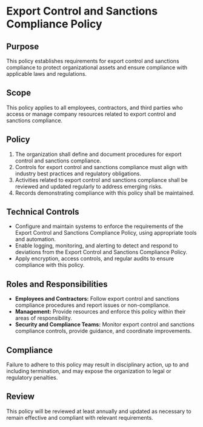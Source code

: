 # Export Control and Sanctions Compliance Policy

## Purpose
This policy establishes requirements for export control and sanctions compliance to protect organizational assets and ensure compliance with applicable laws and regulations.

## Scope
This policy applies to all employees, contractors, and third parties who access or manage company resources related to export control and sanctions compliance.

## Policy
1. The organization shall define and document procedures for export control and sanctions compliance.
2. Controls for export control and sanctions compliance must align with industry best practices and regulatory obligations.
3. Activities related to export control and sanctions compliance shall be reviewed and updated regularly to address emerging risks.
4. Records demonstrating compliance with this policy shall be maintained.

## Technical Controls
- Configure and maintain systems to enforce the requirements of the Export Control and Sanctions Compliance Policy, using appropriate tools and automation.
- Enable logging, monitoring, and alerting to detect and respond to deviations from the Export Control and Sanctions Compliance Policy.
- Apply encryption, access controls, and regular audits to ensure compliance with this policy.

## Roles and Responsibilities
- **Employees and Contractors:** Follow export control and sanctions compliance procedures and report issues or non-compliance.
- **Management:** Provide resources and enforce this policy within their areas of responsibility.
- **Security and Compliance Teams:** Monitor export control and sanctions compliance controls, provide guidance, and coordinate improvements.

## Compliance
Failure to adhere to this policy may result in disciplinary action, up to and including termination, and may expose the organization to legal or regulatory penalties.

## Review
This policy will be reviewed at least annually and updated as necessary to remain effective and compliant with relevant requirements.
